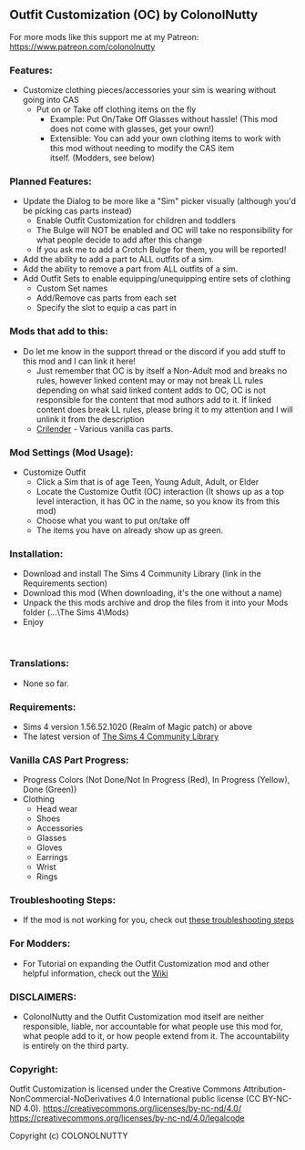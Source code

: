 ## Outfit Customization (OC) by ColonolNutty

For more mods like this support me at my Patreon: https://www.patreon.com/colonolnutty

### Features:

- Customize clothing pieces/accessories your sim is wearing without going into CAS
  - Put on or Take off clothing items on the fly
    - Example: Put On/Take Off Glasses without hassle! (This mod does not come with glasses, get your own!)
    - Extensible: You can add your own clothing items to work with this mod without needing to modify the CAS item itself. (Modders, see below)
 

### Planned Features:

- Update the Dialog to be more like a "Sim" picker visually (although you'd be picking cas parts instead)
  - Enable Outfit Customization for children and toddlers
  - The Bulge will NOT be enabled and OC will take no responsibility for what people decide to add after this change
  - If you ask me to add a Crotch Bulge for them, you will be reported!
- Add the ability to add a part to ALL outfits of a sim.
- Add the ability to remove a part from ALL outfits of a sim.
- Add Outfit Sets to enable equipping/unequipping entire sets of clothing
  - Custom Set names
  - Add/Remove cas parts from each set
  - Specify the slot to equip a cas part in
 

### Mods that add to this:

- Do let me know in the support thread or the discord if you add stuff to this mod and I can link it here!
  - Just remember that OC is by itself a Non-Adult mod and breaks no rules, however linked content may or may not break LL rules depending on what said linked content adds to OC, OC is not responsible for the content that mod authors add to it. If linked content does break LL rules, please bring it to my attention and I will unlink it from the description
  - [Crilender](https://crilender.tumblr.com/outfitcustomizationmod) - Various vanilla cas parts.

### Mod Settings (Mod Usage):

- Customize Outfit
  - Click a Sim that is of age Teen, Young Adult, Adult, or Elder
  - Locate the Customize Outfit (OC) interaction (It shows up as a top level interaction, it has OC in the name, so you know its from this mod)
  - Choose what you want to put on/take off
  - The items you have on already show up as green.
 

### Installation:

- Download and install The Sims 4 Community Library (link in the Requirements section)
- Download this mod (When downloading, it's the one without a name)
- Unpack the this mods archive and drop the files from it into your Mods folder (...\The Sims 4\Mods\)
- Enjoy

 

### Translations:

- None so far.
 

### Requirements:

- Sims 4 version 1.56.52.1020 (Realm of Magic patch) or above
- The latest version of [The Sims 4 Community Library](https://github.com/ColonolNutty/Sims4CommunityLibrary/releases)
 

### Vanilla CAS Part Progress:

- Progress Colors (Not Done/Not In Progress (Red), In Progress (Yellow), Done (Green))
- Clothing
  - Head wear
  - Shoes
  - Accessories
  - Glasses
  - Gloves
  - Earrings
  - Wrist
  - Rings


### Troubleshooting Steps:

- If the mod is not working for you, check out [these troubleshooting steps](https://github.com/ColonolNutty/Sims4CommunityLibrary/wiki/Troubleshooting-Mods-That-Use-S4CL)

### For Modders:

- For Tutorial on expanding the Outfit Customization mod and other helpful information, check out the [Wiki](https://github.com/ColonolNutty/OutfitCustomization/wiki)

### DISCLAIMERS:

- ColonolNutty and the Outfit Customization mod itself are neither responsible, liable, nor accountable for what people use this mod for, what people add to it, or how people extend from it. The accountability is entirely on the third party.
​
### Copyright:

Outfit Customization is licensed under the Creative Commons Attribution-NonCommercial-NoDerivatives 4.0 International public license (CC BY-NC-ND 4.0).
https://creativecommons.org/licenses/by-nc-nd/4.0/
https://creativecommons.org/licenses/by-nc-nd/4.0/legalcode

Copyright (c) COLONOLNUTTY